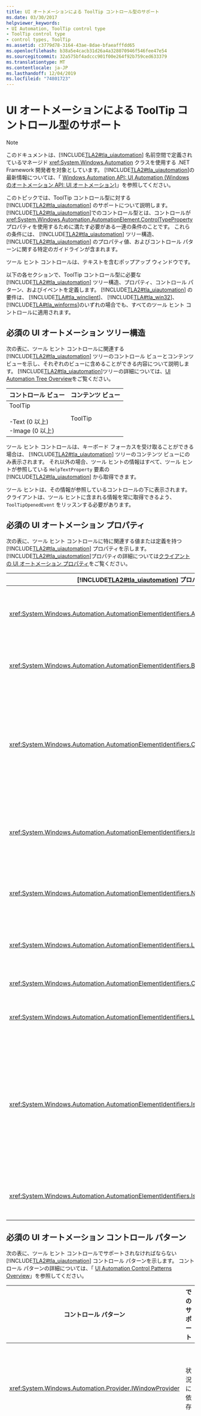 ```yaml
---
title: UI オートメーションによる ToolTip コントロール型のサポート
ms.date: 03/30/2017
helpviewer_keywords:
- UI Automation, ToolTip control type
- ToolTip control type
- control types, ToolTip
ms.assetid: c3779d78-3164-43ae-8dae-bfaeafffdd65
ms.openlocfilehash: b38a5e4cacb31d26a4a328070946f546fee47e54
ms.sourcegitcommit: 32a575bf4adccc901f00e264f92b759ced633379
ms.translationtype: MT
ms.contentlocale: ja-JP
ms.lasthandoff: 12/04/2019
ms.locfileid: "74801723"
---
```

# <a name="ui-automation-support-for-the-tooltip-control-type"></a>UI オートメーションによる ToolTip コントロール型のサポート
> [!NOTE]
> このドキュメントは、[!INCLUDE[TLA2#tla_uiautomation](../../../includes/tla2sharptla-uiautomation-md.md)] 名前空間で定義されているマネージド <xref:System.Windows.Automation> クラスを使用する .NET Framework 開発者を対象としています。 [!INCLUDE[TLA2#tla_uiautomation](../../../includes/tla2sharptla-uiautomation-md.md)]の最新情報については、「 [Windows Automation API: UI Automation (Windows のオートメーション API: UI オートメーション)](/windows/win32/winauto/entry-uiauto-win32)」を参照してください。  
  
 このトピックでは、ToolTip コントロール型に対する [!INCLUDE[TLA2#tla_uiautomation](../../../includes/tla2sharptla-uiautomation-md.md)] のサポートについて説明します。 [!INCLUDE[TLA2#tla_uiautomation](../../../includes/tla2sharptla-uiautomation-md.md)]でのコントロール型とは、コントロールが <xref:System.Windows.Automation.AutomationElement.ControlTypeProperty> プロパティを使用するために満たす必要がある一連の条件のことです。 これらの条件には、 [!INCLUDE[TLA2#tla_uiautomation](../../../includes/tla2sharptla-uiautomation-md.md)] ツリー構造、 [!INCLUDE[TLA2#tla_uiautomation](../../../includes/tla2sharptla-uiautomation-md.md)] のプロパティ値、およびコントロール パターンに関する特定のガイドラインが含まれます。  
  
 ツール ヒント コントロールは、テキストを含むポップアップ ウィンドウです。  
  
 以下の各セクションで、ToolTip コントロール型に必要な [!INCLUDE[TLA2#tla_uiautomation](../../../includes/tla2sharptla-uiautomation-md.md)] ツリー構造、プロパティ、コントロール パターン、およびイベントを定義します。 [!INCLUDE[TLA2#tla_uiautomation](../../../includes/tla2sharptla-uiautomation-md.md)] の要件は、 [!INCLUDE[TLA#tla_winclient](../../../includes/tlasharptla-winclient-md.md)]、 [!INCLUDE[TLA#tla_win32](../../../includes/tlasharptla-win32-md.md)]、 [!INCLUDE[TLA#tla_winforms](../../../includes/tlasharptla-winforms-md.md)]のいずれの場合でも、すべてのツール ヒント コントロールに適用されます。  
  
<a name="Required_UI_Automation_Tree_Structure"></a>   
## <a name="required-ui-automation-tree-structure"></a>必須の UI オートメーション ツリー構造  
 次の表に、ツール ヒント コントロールに関連する [!INCLUDE[TLA2#tla_uiautomation](../../../includes/tla2sharptla-uiautomation-md.md)] ツリーのコントロール ビューとコンテンツ ビューを示し、それぞれのビューに含めることができる内容について説明します。 [!INCLUDE[TLA2#tla_uiautomation](../../../includes/tla2sharptla-uiautomation-md.md)]ツリーの詳細については、[UI Automation Tree Overview](ui-automation-tree-overview.md)をご覧ください。  
  
|コントロール ビュー|コンテンツ ビュー|  
|------------------|------------------|  
|ToolTip<br /><br /> -Text (0 以上)<br />-Image (0 以上)|ToolTip|  
  
 ツール ヒント コントロールは、キーボード フォーカスを受け取ることができる場合は、 [!INCLUDE[TLA2#tla_uiautomation](../../../includes/tla2sharptla-uiautomation-md.md)] ツリーのコンテンツ ビューにのみ表示されます。 それ以外の場合、ツール ヒントの情報はすべて、ツール ヒントが参照している `HelpTextProperty` 要素の [!INCLUDE[TLA2#tla_uiautomation](../../../includes/tla2sharptla-uiautomation-md.md)] から取得できます。  
  
 ツール ヒントは、その情報が参照しているコントロールの下に表示されます。 クライアントは、ツール ヒントに含まれる情報を常に取得できるよう、 `ToolTipOpenedEvent` をリッスンする必要があります。  
  
<a name="Required_UI_Automation_Properties"></a>   
## <a name="required-ui-automation-properties"></a>必須の UI オートメーション プロパティ  
 次の表に、ツール ヒント コントロールに特に関連する値または定義を持つ [!INCLUDE[TLA2#tla_uiautomation](../../../includes/tla2sharptla-uiautomation-md.md)] プロパティを示します。 [!INCLUDE[TLA2#tla_uiautomation](../../../includes/tla2sharptla-uiautomation-md.md)]プロパティの詳細については[クライアントの UI オートメーション プロパティ](ui-automation-properties-for-clients.md)をご覧ください。  
  
|[!INCLUDE[TLA2#tla_uiautomation](../../../includes/tla2sharptla-uiautomation-md.md)] プロパティ|Value|メモ|  
|------------------------------------------------------------------------------------|-----------|-----------|  
|<xref:System.Windows.Automation.AutomationElementIdentifiers.AutomationIdProperty>|「ノート」をご覧ください。|このプロパティの値は、アプリケーション内のすべてのコントロールで一意である必要があります。|  
|<xref:System.Windows.Automation.AutomationElementIdentifiers.BoundingRectangleProperty>|「ノート」をご覧ください。|コントロール全体を格納する最も外側の四角形。|  
|<xref:System.Windows.Automation.AutomationElementIdentifiers.ClickablePointProperty>|「ノート」をご覧ください。|クリック可能なポイントは、コントロールを閉じるツール ヒントの部分である必要があります。 一部のツール ヒントには、この機能がありません。その場合、クリック可能なポイントを持ちません。|  
|<xref:System.Windows.Automation.AutomationElementIdentifiers.IsKeyboardFocusableProperty>|「ノート」をご覧ください。|コントロールがキーボード フォーカスを受け取ることができる場合は、このプロパティをサポートする必要があります。|  
|<xref:System.Windows.Automation.AutomationElementIdentifiers.NameProperty>|「ノート」をご覧ください。|ツール ヒント内に表示されるテキストがツール ヒント コントロールの名前になります。|  
|<xref:System.Windows.Automation.AutomationElementIdentifiers.LabeledByProperty>|`Null`|ツール ヒント コントロールは、常にそのコンテンツで自己ラベル付けを行います。|  
|<xref:System.Windows.Automation.AutomationElementIdentifiers.ControlTypeProperty>|ToolTip|この値は、すべての UI フレームワークで同じです。|  
|<xref:System.Windows.Automation.AutomationElementIdentifiers.LocalizedControlTypeProperty>|"ツール ヒント"|ToolTip コントロール型に対応する、ローカライズされた文字列。|  
|<xref:System.Windows.Automation.AutomationElementIdentifiers.IsContentElementProperty>|状況に依存|ツール ヒント コントロールがキーボード フォーカスを受け取ることができる場合、ツリーのコンテンツ ビューにのみ表示される必要があります。 テキストのみである場合は、生成元のコントロールの HelpTextProperty として取得できます。|  
|<xref:System.Windows.Automation.AutomationElementIdentifiers.IsControlElementProperty>|True|ツール ヒント コントロールは、常にコントロールである必要があります。|  
  
<a name="Required_UI_Automation_Control_Patterns"></a>   
## <a name="required-ui-automation-control-patterns"></a>必須の UI オートメーション コントロール パターン  
 次の表に、ツール ヒント コントロールでサポートされなければならない [!INCLUDE[TLA2#tla_uiautomation](../../../includes/tla2sharptla-uiautomation-md.md)] コントロール パターンを示します。 コントロール パターンの詳細については、「 [UI Automation Control Patterns Overview](ui-automation-control-patterns-overview.md)」を参照してください。  
  
|コントロール パターン|でのサポート|メモ|  
|---------------------|-------------|-----------|  
|<xref:System.Windows.Automation.Provider.IWindowProvider>|状況に依存|UI 項目をクリックして閉じることができるツール ヒントは、自動的に閉じるように、WindowPattern をサポートする必要があります。|  
|<xref:System.Windows.Automation.Provider.ITextProvider>|状況に依存|アクセシビリティを向上させるために、ツール ヒント コントロールでは Text コントロール パターンをサポートできますが、必須ではありません。 テキストにさまざまなスタイルや属性 (たとえば、色、太字、斜体など) がある場合、Text コントロール パターンの使用をお勧めします。|  
  
<a name="Required_UI_Automation_Events"></a>   
## <a name="required-ui-automation-events"></a>必須の UI オートメーション イベント  
 ツール ヒント コントロールは、画面に表示された場合に `ToolTipOpenedEvent` を生成する必要があります。 イベントにツール ヒント自体の [!INCLUDE[TLA2#tla_uiautomation](../../../includes/tla2sharptla-uiautomation-md.md)] 要素への参照が組み込まれます。  
  
 次の表に、すべてのツール ヒント コントロールでサポートされなければならない [!INCLUDE[TLA2#tla_uiautomation](../../../includes/tla2sharptla-uiautomation-md.md)] イベントを示します。 イベントについて詳しくは、「 [UI Automation Events Overview](ui-automation-events-overview.md)」をご覧ください。  
  
|[!INCLUDE[TLA2#tla_uiautomation](../../../includes/tla2sharptla-uiautomation-md.md)] イベント|でのサポート|メモ|  
|---------------------------------------------------------------------------------|-------------|-----------|  
|<xref:System.Windows.Automation.TextPatternIdentifiers.TextSelectionChangedEvent>|状況に依存|[なし]|  
|<xref:System.Windows.Automation.TextPatternIdentifiers.TextChangedEvent>|状況に依存|[なし]|  
|<xref:System.Windows.Automation.WindowPatternIdentifiers.WindowClosedEvent>|状況に依存|[なし]|  
|<xref:System.Windows.Automation.WindowPatternIdentifiers.WindowOpenedEvent>|状況に依存|[なし]|  
|<xref:System.Windows.Automation.AutomationElementIdentifiers.ToolTipOpenedEvent>|必須|[なし]|  
|<xref:System.Windows.Automation.AutomationElementIdentifiers.ToolTipClosedEvent>|必須|[なし]|  
|<xref:System.Windows.Automation.AutomationElementIdentifiers.BoundingRectangleProperty> プロパティ変更イベント。|必須|[なし]|  
|<xref:System.Windows.Automation.AutomationElementIdentifiers.IsOffscreenProperty> プロパティ変更イベント。|必須|[なし]|  
|<xref:System.Windows.Automation.AutomationElementIdentifiers.IsEnabledProperty> プロパティ変更イベント。|必須|[なし]|  
|<xref:System.Windows.Automation.AutomationElementIdentifiers.NameProperty> プロパティ変更イベント。|必須|[なし]|  
|<xref:System.Windows.Automation.WindowPatternIdentifiers.WindowVisualStateProperty> プロパティ変更イベント。|状況に依存|[なし]|  
|<xref:System.Windows.Automation.AutomationElementIdentifiers.AutomationFocusChangedEvent>|必須|[なし]|  
|<xref:System.Windows.Automation.AutomationElementIdentifiers.StructureChangedEvent>|必須|[なし]|  
  
## <a name="see-also"></a>参照

- <xref:System.Windows.Automation.ControlType.ToolTip>
- [UI オートメーション コントロール型の概要](ui-automation-control-types-overview.md)
- [UI オートメーションの概要](ui-automation-overview.md)
